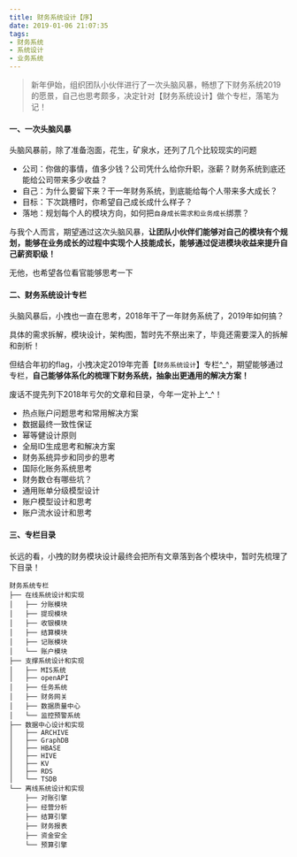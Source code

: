 ```yaml
---
title: 财务系统设计【序】
date: 2019-01-06 21:07:35
tags: 
- 财务系统
- 系统设计
- 业务系统
---
```

> 新年伊始，组织团队小伙伴进行了一次头脑风暴，畅想了下财务系统2019的愿景，自己也思考颇多，决定针对【财务系统设计】做个专栏，落笔为记！

#### 一、一次头脑风暴
头脑风暴前，除了准备泡面，花生，矿泉水，还列了几个比较现实的问题

* 公司：你做的事情，值多少钱？公司凭什么给你升职，涨薪？财务系统到底还能给公司带来多少收益？
* 自己：为什么要留下来？干一年财务系统，到底能给每个人带来多大成长？
* 目标：下次跳槽时，你希望自己成长成什么样子？
* 落地：规划每个人的模块方向，如何把`自身成长需求和业务成长`绑票？

与我个人而言，期望通过这次头脑风暴，**让团队小伙伴们能够对自己的模块有个规划，能够在业务成长的过程中实现个人技能成长，能够通过促进模块收益来提升自己薪资职级！**

无他，也希望各位看官能够思考一下


#### 二、财务系统设计专栏

头脑风暴后，小拽也一直在思考，2018年干了一年财务系统了，2019年如何搞？

具体的需求拆解，模块设计，架构图，暂时先不祭出来了，毕竟还需要深入的拆解和剖析！

但结合年初的flag，小拽决定2019年完善【`财务系统设计`】专栏^_^，期望能够通过专栏，**自己能够体系化的梳理下财务系统，抽象出更通用的解决方案！**

废话不提先列下2018年亏欠的文章和目录，今年一定补上^_^！
* 热点账户问题思考和常用解决方案
* 数据最终一致性保证
* 幂等健设计原则
* 全局ID生成思考和解决方案
* 财务系统异步和同步的思考
* 国际化账务系统思考
* 财务数仓有哪些坑？
* 通用账单分级模型设计
* 账户模型设计和思考
* 账户流水设计和思考

#### 三、专栏目录
长远的看，小拽的财务模块设计最终会把所有文章落到各个模块中，暂时先梳理了下目录！

```
财务系统专栏
├── 在线系统设计和实现
│   ├── 分账模块
│   ├── 提现模块
│   ├── 收银模块
│   ├── 结算模块
│   ├── 记账模块
│   └── 账户模块
├── 支撑系统设计和实现
│   ├── MIS系统
│   ├── openAPI
│   ├── 任务系统
│   ├── 财务网关
│   ├── 数据质量中心
│   └── 监控预警系统
├── 数据中心设计和实现
│   ├── ARCHIVE
│   ├── GraphDB
│   ├── HBASE
│   ├── HIVE
│   ├── KV
│   ├── RDS
│   └── TSDB
└── 离线系统设计和实现
    ├── 对账引擎
    ├── 经营分析
    ├── 结算引擎
    ├── 财务报表
    ├── 资金安全
    └── 预算引擎
```